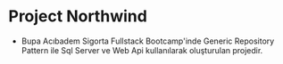 # Project Northwind

- Bupa Acıbadem Sigorta Fullstack Bootcamp'inde Generic Repository Pattern ile Sql Server ve Web Api kullanılarak oluşturulan projedir.
